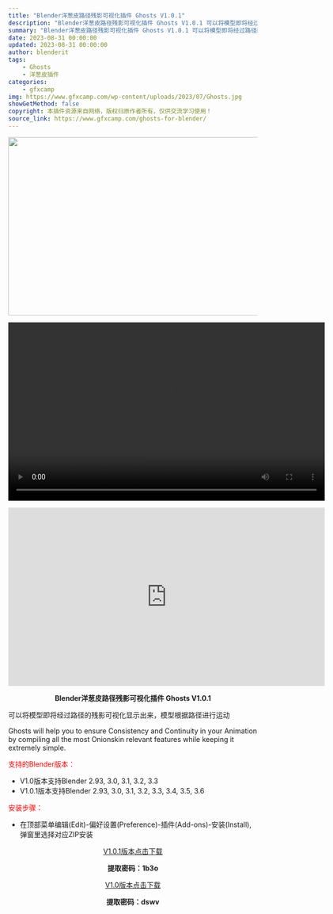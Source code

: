 ```yaml
---
title: "Blender洋葱皮路径残影可视化插件 Ghosts V1.0.1"
description: "Blender洋葱皮路径残影可视化插件 Ghosts V1.0.1 可以将模型即将经过路径的残影可视化显示出来，模型根据路径进行运动 Ghosts will help you to ensure Co..."
summary: "Blender洋葱皮路径残影可视化插件 Ghosts V1.0.1 可以将模型即将经过路径的残影可视化显示出来，模型根据路径进行运动 Ghosts will help you to ensure Co..."
date: 2023-08-31 00:00:00
updated: 2023-08-31 00:00:00
author: blenderit
tags: 
    - Ghosts
    - 洋葱皮插件
categories:
    - gfxcamp
img: https://www.gfxcamp.com/wp-content/uploads/2023/07/Ghosts.jpg
showGetMethod: false
copyright: 本插件资源来自网络，版权归原作者所有，仅供交流学习使用！
source_link: https://www.gfxcamp.com/ghosts-for-blender/
---
```

<div><p><img decoding="async" class="aligncenter size-full wp-image-113459" src="https://www.gfxcamp.com/wp-content/uploads/2023/07/Ghosts.jpg" data-src="https://www.gfxcamp.com/wp-content/uploads/2023/07/Ghosts.jpg" alt="" width="640" height="360" data-srcset="https://www.gfxcamp.com/wp-content/uploads/2023/07/Ghosts.jpg 640w, https://www.gfxcamp.com/wp-content/uploads/2023/07/Ghosts-150x84.jpg 150w" data-sizes="(max-width: 640px) 100vw, 640px"><br>
</p><center><div style="width: 640px;" class="wp-video"><!--[if lt IE 9]><script>document.createElement('video');</script><![endif]-->
<video class="wp-video-shortcode" id="video-113458-1" width="640" height="360" preload="true" controls="controls"><source type="video/mp4" src="http://cloud.video.taobao.com/play/u/null/p/1/e/6/t/1/418770057872.mp4?_=1"></source><a href="http://cloud.video.taobao.com/play/u/null/p/1/e/6/t/1/418770057872.mp4">http://cloud.video.taobao.com/play/u/null/p/1/e/6/t/1/418770057872.mp4</a></video></div></center><p style="text-align: center;"><iframe loading="lazy" src="https://player.youku.com/embed/XNTk4MTk2Mjk0MA==" width="640" height="360" frameborder="0" allowfullscreen="allowfullscreen" data-mce-fragment="1"></iframe></p><p style="text-align: center;"><strong>Blender洋葱皮路径残影可视化插件 Ghosts V1.0.1</strong></p><p>可以将模型即将经过路径的残影可视化显示出来，模型根据路径进行运动</p><p>Ghosts will help you to ensure Consistency and Continuity in your Animation by compiling all the most Onionskin relevant features while keeping it extremely simple.</p><p style="text-align: left;"><span style="color: #ff0000;">支持的Blender版本：</span></p><ul>
<li style="text-align: left;">V1.0版本支持Blender 2.93, 3.0, 3.1, 3.2, 3.3</li>
<li>V1.0.1版本支持Blender 2.93, 3.0, 3.1, 3.2, 3.3, 3.4, 3.5, 3.6</li>
</ul><p style="text-align: left;"><span style="color: #ff0000;">安装步骤：</span></p><ul>
<li>在顶部菜单编辑(Edit)-偏好设置(Preference)-插件(Add-ons)-安装(Install),弹窗里选择对应ZIP安装</li>
</ul><p style="text-align: center;"><a class="maxbutton-3 maxbutton maxbutton-baidu" target="_blank" rel="noopener" href="https://pan.baidu.com/s/13qd5mpSPlozMiAV4eAszYQ?pwd=1b3o"><span class="mb-text">V1.0.1版本点击下载</span></a></p><p style="text-align: center;"><strong>提取密码：1b3o</strong></p><p style="text-align: center;"><a class="maxbutton-3 maxbutton maxbutton-baidu" target="_blank" rel="noopener" href="https://pan.baidu.com/s/1j50HWJU7jvo0UdVUJKewCA?pwd=dswv"><span class="mb-text">V1.0版本点击下载</span></a></p><p style="text-align: center;"><strong>提取密码：dswv</strong></p></div>